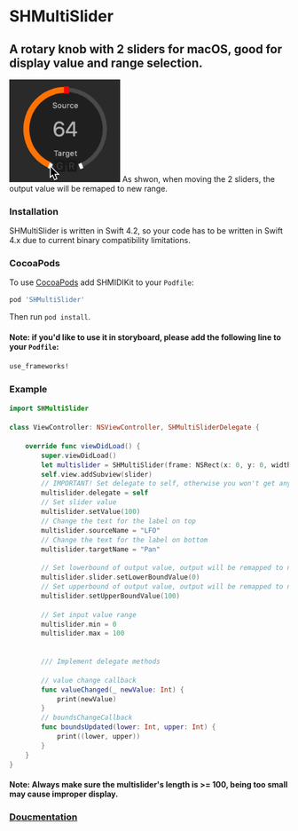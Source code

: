 # SHMultiSlider

## A rotary knob with 2 sliders for macOS, good for display value and range selection.

<img width=200 src="https://raw.githubusercontent.com/Rexhits/SHMultiSlider/master/Demo.gif">
As shwon, when moving the 2 sliders, the output value will be remaped to new range.

### Installation
SHMultiSlider is written in Swift 4.2, so your code has to be written in Swift 4.x due to current binary compatibility limitations.

### CocoaPods
To use [CocoaPods](https://cocoapods.org) add SHMIDIKit to your `Podfile`:

```ruby
pod 'SHMultiSlider'
```
Then run `pod install`.

#### Note: if you'd like to use it in storyboard, please add the following line to your `Podfile`:
```ruby
use_frameworks!
```

### Example
```swift
import SHMultiSlider

class ViewController: NSViewController, SHMultiSliderDelegate {

    override func viewDidLoad() {
        super.viewDidLoad()
        let multislider = SHMultiSlider(frame: NSRect(x: 0, y: 0, width: 100, height: 100))
        self.view.addSubview(slider)
        // IMPORTANT! Set delegate to self, otherwise you won't get any callback
        multislider.delegate = self
        // Set slider value
        multislider.setValue(100)
        // Change the text for the label on top
        multislider.sourceName = "LFO"
        // Change the text for the label on bottom
        multislider.targetName = "Pan"
        
        // Set lowerbound of output value, output will be remapped to new range
        multislider.slider.setLowerBoundValue(0)
        // Set upperbound of output value, output will be remapped to new range
        multislider.setUpperBoundValue(100)
        
        // Set input value range
        multislider.min = 0
        multislider.max = 100
        
        
        /// Implement delegate methods
        
        // value change callback
        func valueChanged(_ newValue: Int) {
            print(newValue)
        }
        // boundsChangeCallback
        func boundsUpdated(lower: Int, upper: Int) {
            print((lower, upper))
        }
    }
}
```
#### Note: Always make sure the multislider's length is >= 100, being too small may cause improper display. 
### [Doucmentation](https://rexhits.github.io/SHMultiSlider/)
